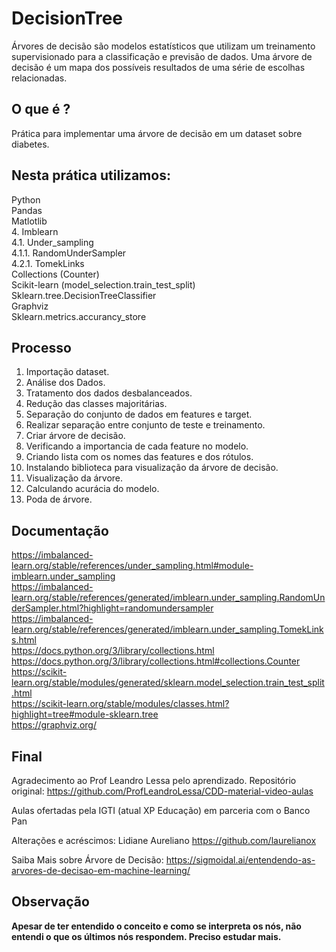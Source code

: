 # DecisionTree
Árvores de decisão são modelos estatísticos que utilizam um treinamento supervisionado para a classificação e previsão de dados. Uma árvore de decisão é um mapa dos possíveis resultados de uma série de escolhas relacionadas.


## O que é ?
Prática para implementar uma árvore de decisão em um dataset sobre diabetes.

## Nesta prática utilizamos:
Python<br>
Pandas<br>
Matlotlib<br>
4. Imblearn<br>
    4.1. Under_sampling<br>
        4.1.1. RandomUnderSampler<br>
        4.2.1. TomekLinks<br>
Collections (Counter)<br>
Scikit-learn (model_selection.train_test_split)<br>
Sklearn.tree.DecisionTreeClassifier<br>
Graphviz<br>
Sklearn.metrics.accurancy_store<br>


## Processo
1. Importação dataset.<br>
2. Análise dos Dados.<br>
3. Tratamento dos dados desbalanceados.<br>
4. Redução das classes majoritárias.<br>
5. Separação do conjunto de dados em features e target.<br>
6. Realizar separação entre conjunto de teste e treinamento.<br>
7. Criar árvore de decisão. <br>
8. Verificando a importancia de cada feature no modelo.<br>
9. Criando lista com os nomes das features e dos rótulos.<br>
10. Instalando biblioteca para visualização da árvore de decisão.<br>
11. Visualização da árvore. <br>
12. Calculando acurácia do modelo.<br>
13. Poda de árvore.<br>

## Documentação
https://imbalanced-learn.org/stable/references/under_sampling.html#module-imblearn.under_sampling<br>
https://imbalanced-learn.org/stable/references/generated/imblearn.under_sampling.RandomUnderSampler.html?highlight=randomundersampler<br>
https://imbalanced-learn.org/stable/references/generated/imblearn.under_sampling.TomekLinks.html<br>
https://docs.python.org/3/library/collections.html<br>
https://docs.python.org/3/library/collections.html#collections.Counter<br>
https://scikit-learn.org/stable/modules/generated/sklearn.model_selection.train_test_split.html<br>
https://scikit-learn.org/stable/modules/classes.html?highlight=tree#module-sklearn.tree<br>
https://graphviz.org/<br>



## Final
Agradecimento ao Prof Leandro Lessa pelo aprendizado.
Repositório original: https://github.com/ProfLeandroLessa/CDD-material-video-aulas

Aulas ofertadas pela IGTI (atual XP Educação) em parceria com o Banco Pan

Alterações e acréscimos: Lidiane Aureliano
https://github.com/laurelianox

Saiba Mais sobre Árvore de Decisão: https://sigmoidal.ai/entendendo-as-arvores-de-decisao-em-machine-learning/

## Observação
<strong>Apesar de ter entendido o conceito e como se interpreta os nós, não entendi o que os últimos nós respondem. Preciso estudar mais.</strong>

